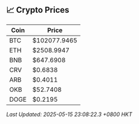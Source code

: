 ## 📈 Crypto Prices

| Coin | Price |
| ---- | ----- |
| BTC | $102077.9465 |
| ETH | $2508.9947 |
| BNB | $647.6908 |
| CRV | $0.6838 |
| ARB | $0.4011 |
| OKB | $52.7408 |
| DOGE | $0.2195 |

_Last Updated: 2025-05-15 23:08:22.3 +0800 HKT_
